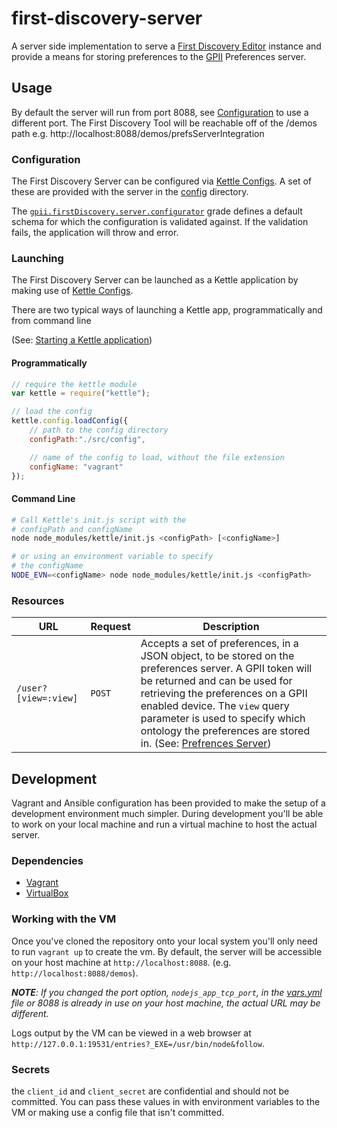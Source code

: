 # first-discovery-server

A server side implementation to serve a [First Discovery Editor](https://github.com/GPII/first-discovery) instance and provide a means for storing preferences to the [GPII](http://gpii.net) Preferences server.

## Usage ##

By default the server will run from port 8088, see [Configuration](#configuration) to use a different port.
The First Discovery Tool will be reachable off of the /demos path e.g. http://localhost:8088/demos/prefsServerIntegration

### Configuration ###

The First Discovery Server can be configured via [Kettle Configs](https://github.com/amb26/kettle/blob/KETTLE-32/README.md#structure-of-a-kettle-config). A set of these are provided with the server in the [config](./src/config) directory.

The [`gpii.firstDiscovery.server.configurator`](./src/js/ffirstDiscoveryServer.js) grade defines a default schema for which the configuration is validated against. If the validation fails, the application will throw and error.

### Launching ###

The First Discovery Server can be launched as a Kettle application by making use of [Kettle Configs](https://github.com/amb26/kettle/blob/KETTLE-32/README.md#structure-of-a-kettle-config).

There are two typical ways of launching a Kettle app, programmatically and from command line

(See: [Starting a Kettle application](https://github.com/amb26/kettle/blob/KETTLE-32/README.md#starting-a-kettle-application))

#### Programmatically ####

```javascript
// require the kettle module
var kettle = require("kettle");

// load the config
kettle.config.loadConfig({
    // path to the config directory
    configPath:"./src/config",

    // name of the config to load, without the file extension
    configName: "vagrant"
});
```

#### Command Line #####

```bash
# Call Kettle's init.js script with the
# configPath and configName
node node_modules/kettle/init.js <configPath> [<configName>]

# or using an environment variable to specify
# the configName
NODE_EVN=<configName> node node_modules/kettle/init.js <configPath>
```

### Resources ####

<table>
    <thead>
        <tr>
            <th>URL</th>
            <th>Request</th>
            <th>Description</th>
        </tr>
    </thead>
    <tbody>
        <tr>
            <td><code>/user?[view=:view]</code></td>
            <td><code>POST</code></td>
            <td>
                Accepts a set of preferences, in a JSON object, to be stored on the preferences server. A GPII token will be returned and can be used for retrieving the preferences on a GPII enabled device. The <code>view</code> query parameter is used to specify which ontology the preferences are stored in. (See: <a href="https://github.com/GPII/universal/blob/master/documentation/PreferencesServer.md#post-preferencesviewview">Prefrences Server</a>)
            </td>
        </tr>
    </tbody>
</table>

## Development ##

Vagrant and Ansible configuration has been provided to make the setup of a development environment much simpler. During development you'll be able to work on your local machine and run a virtual machine to host the actual server.

### Dependencies ###

* [Vagrant](https://www.vagrantup.com)
* [VirtualBox](https://www.virtualbox.org)

### Working with the VM ###

Once you've cloned the repository onto your local system you'll only need to run `vagrant up` to create the vm. By default, the server will be accessible on your host machine at `http://localhost:8088`. (e.g. `http://localhost:8088/demos`).

_**NOTE**: If you changed the port option, `nodejs_app_tcp_port`, in the [vars.yml](provisioning/vars.yml) file or 8088 is already in use on your host machine, the actual URL may be different._

Logs output by the VM can be viewed in a web browser at `http://127.0.0.1:19531/entries?_EXE=/usr/bin/node&follow`.

### Secrets ###

the `client_id` and `client_secret` are confidential and should not be committed. You can pass these values in with environment variables to the VM or making use a config file that isn't committed.
